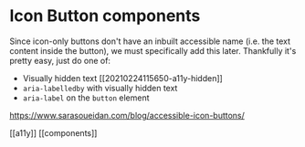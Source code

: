 # Icon Button components

Since icon-only buttons don't have an inbuilt accessible name (i.e. the text content inside the button), we must specifically add this later. Thankfully it's pretty easy, just do one of:
- Visually hidden text [[20210224115650-a11y-hidden]]
- `aria-labelledby` with visually hidden text
- `aria-label` on the `button` element

https://www.sarasoueidan.com/blog/accessible-icon-buttons/

[[a11y]]
[[components]]